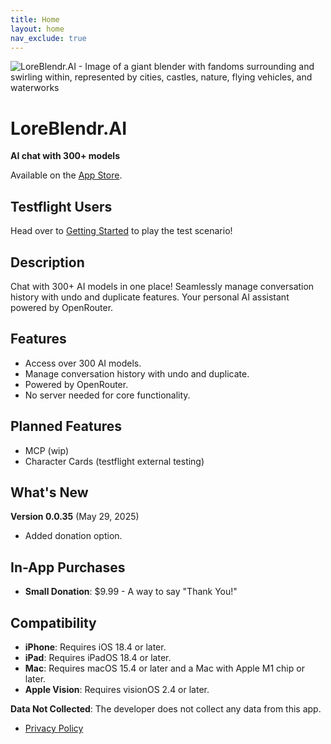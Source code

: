 ```yaml
---
title: Home
layout: home
nav_exclude: true
---
```


<img src="assets/lore-blender-ai.png" alt="LoreBlendr.AI - Image of a giant blender with fandoms surrounding and swirling within, represented by cities, castles, nature, flying vehicles, and waterworks" class="home-logo">

# LoreBlendr.AI

**AI chat with 300+ models**

Available on the [App Store](https://apps.apple.com/us/app/llm-power-tools/id6745411393).


## Testflight Users

Head over to [Getting Started](getting-started.html) to play the test scenario!

## Description

Chat with 300+ AI models in one place! Seamlessly manage conversation history with undo and duplicate features. Your personal AI assistant powered by OpenRouter.

## Features

- Access over 300 AI models.
- Manage conversation history with undo and duplicate.
- Powered by OpenRouter.
- No server needed for core functionality.

## Planned Features

- MCP (wip)
- Character Cards (testflight external testing)

## What's New

**Version 0.0.35** (May 29, 2025)
- Added donation option.

## In-App Purchases

- **Small Donation**: \$9.99 - A way to say "Thank You!"

## Compatibility

- **iPhone**: Requires iOS 18.4 or later.
- **iPad**: Requires iPadOS 18.4 or later.
- **Mac**: Requires macOS 15.4 or later and a Mac with Apple M1 chip or later.
- **Apple Vision**: Requires visionOS 2.4 or later.

**Data Not Collected**: The developer does not collect any data from this app.

- [Privacy Policy](privacy-policy.html)
